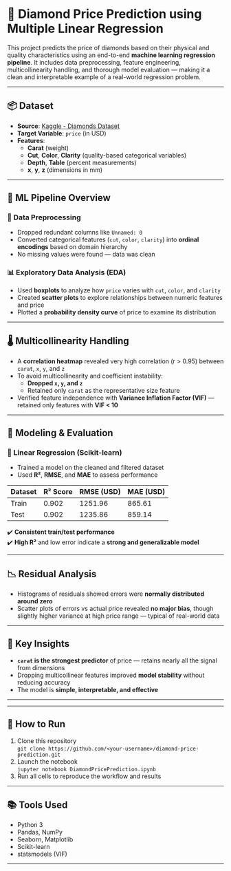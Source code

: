 # 💎 Diamond Price Prediction using Multiple Linear Regression

This project predicts the price of diamonds based on their physical and quality characteristics using an end-to-end **machine learning regression pipeline**. It includes data preprocessing, feature engineering, multicollinearity handling, and thorough model evaluation — making it a clean and interpretable example of a real-world regression problem.

---

## 📦 Dataset

- **Source**: [Kaggle - Diamonds Dataset](https://www.kaggle.com/datasets/shivam2503/diamonds)
- **Target Variable**: `price` (in USD)
- **Features**:
  - **Carat** (weight)
  - **Cut**, **Color**, **Clarity** (quality-based categorical variables)
  - **Depth**, **Table** (percent measurements)
  - **x**, **y**, **z** (dimensions in mm)

---

## 🧠 ML Pipeline Overview

### 🧹 Data Preprocessing
- Dropped redundant columns like `Unnamed: 0`
- Converted categorical features (`cut`, `color`, `clarity`) into **ordinal encodings** based on domain hierarchy
- No missing values were found — data was clean

### 📊 Exploratory Data Analysis (EDA)
- Used **boxplots** to analyze how `price` varies with `cut`, `color`, and `clarity`
- Created **scatter plots** to explore relationships between numeric features and price
- Plotted a **probability density curve** of price to examine its distribution

---

## 🌡️ Multicollinearity Handling

- A **correlation heatmap** revealed very high correlation (r > 0.95) between `carat`, `x`, `y`, and `z`
- To avoid multicollinearity and coefficient instability:
  - **Dropped `x`, `y`, and `z`**
  - Retained only `carat` as the representative size feature
- Verified feature independence with **Variance Inflation Factor (VIF)** — retained only features with **VIF < 10**

---

## 📐 Modeling & Evaluation

### 🔁 Linear Regression (Scikit-learn)
- Trained a model on the cleaned and filtered dataset
- Used **R²**, **RMSE**, and **MAE** to assess performance

| Dataset | R² Score | RMSE (USD) | MAE (USD) |
|---------|----------|------------|-----------|
| Train   | 0.902    | 1251.96    | 865.61    |
| Test    | 0.902    | 1235.86    | 859.14    |

✔️ **Consistent train/test performance**  
✔️ **High R²** and low error indicate a **strong and generalizable model**

---

## 📉 Residual Analysis

- Histograms of residuals showed errors were **normally distributed around zero**
- Scatter plots of errors vs actual price revealed **no major bias**, though slightly higher variance at high price range — typical of real-world data

---

## 🧾 Key Insights

- **`carat` is the strongest predictor** of price — retains nearly all the signal from dimensions
- Dropping multicollinear features improved **model stability** without reducing accuracy
- The model is **simple, interpretable, and effective**

---

---

## 🚀 How to Run

1. Clone this repository  
   `git clone https://github.com/<your-username>/diamond-price-prediction.git`
2. Launch the notebook  
   `jupyter notebook DiamondPricePrediction.ipynb`
3. Run all cells to reproduce the workflow and results

---

## 📚 Tools Used

- Python 3
- Pandas, NumPy
- Seaborn, Matplotlib
- Scikit-learn
- statsmodels (VIF)

---






